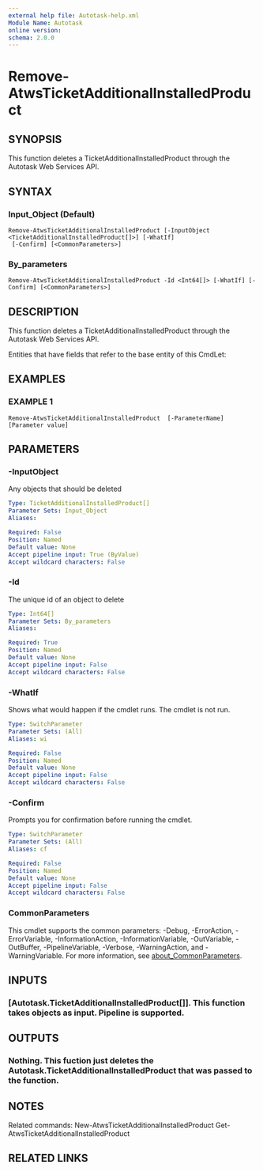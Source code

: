 ```yaml
---
external help file: Autotask-help.xml
Module Name: Autotask
online version:
schema: 2.0.0
---
```


# Remove-AtwsTicketAdditionalInstalledProduct

## SYNOPSIS
This function deletes a TicketAdditionalInstalledProduct through the Autotask Web Services API.

## SYNTAX

### Input_Object (Default)
```
Remove-AtwsTicketAdditionalInstalledProduct [-InputObject <TicketAdditionalInstalledProduct[]>] [-WhatIf]
 [-Confirm] [<CommonParameters>]
```

### By_parameters
```
Remove-AtwsTicketAdditionalInstalledProduct -Id <Int64[]> [-WhatIf] [-Confirm] [<CommonParameters>]
```

## DESCRIPTION
This function deletes a TicketAdditionalInstalledProduct through the Autotask Web Services API.

Entities that have fields that refer to the base entity of this CmdLet:

## EXAMPLES

### EXAMPLE 1
```
Remove-AtwsTicketAdditionalInstalledProduct  [-ParameterName] [Parameter value]
```

## PARAMETERS

### -InputObject
Any objects that should be deleted

```yaml
Type: TicketAdditionalInstalledProduct[]
Parameter Sets: Input_Object
Aliases:

Required: False
Position: Named
Default value: None
Accept pipeline input: True (ByValue)
Accept wildcard characters: False
```

### -Id
The unique id of an object to delete

```yaml
Type: Int64[]
Parameter Sets: By_parameters
Aliases:

Required: True
Position: Named
Default value: None
Accept pipeline input: False
Accept wildcard characters: False
```

### -WhatIf
Shows what would happen if the cmdlet runs.
The cmdlet is not run.

```yaml
Type: SwitchParameter
Parameter Sets: (All)
Aliases: wi

Required: False
Position: Named
Default value: None
Accept pipeline input: False
Accept wildcard characters: False
```

### -Confirm
Prompts you for confirmation before running the cmdlet.

```yaml
Type: SwitchParameter
Parameter Sets: (All)
Aliases: cf

Required: False
Position: Named
Default value: None
Accept pipeline input: False
Accept wildcard characters: False
```

### CommonParameters
This cmdlet supports the common parameters: -Debug, -ErrorAction, -ErrorVariable, -InformationAction, -InformationVariable, -OutVariable, -OutBuffer, -PipelineVariable, -Verbose, -WarningAction, and -WarningVariable. For more information, see [about_CommonParameters](http://go.microsoft.com/fwlink/?LinkID=113216).

## INPUTS

### [Autotask.TicketAdditionalInstalledProduct[]]. This function takes objects as input. Pipeline is supported.
## OUTPUTS

### Nothing. This fuction just deletes the Autotask.TicketAdditionalInstalledProduct that was passed to the function.
## NOTES
Related commands:
New-AtwsTicketAdditionalInstalledProduct
 Get-AtwsTicketAdditionalInstalledProduct

## RELATED LINKS
